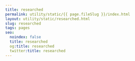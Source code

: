 ```yaml
---
title: researched
permalink: utility/static/{{ page.fileSlug }}/index.html
layout: utility/static/researched.html
slug: researched
tags: pages
seo:
  noindex: false
  title: researched
  og:title: researched
  twitter:title: researched
---
```



